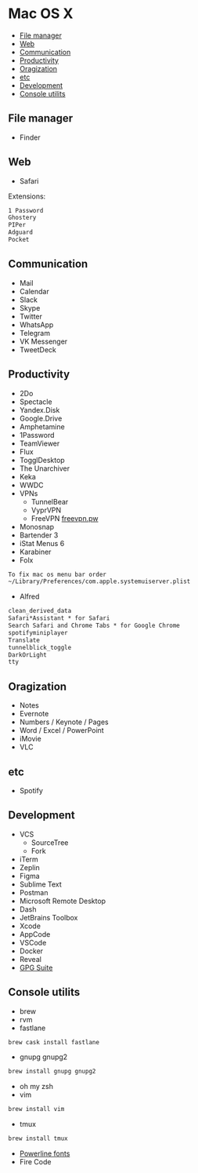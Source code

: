 # Mac OS X

* [File manager](#file-manager)
* [Web](#web)
* [Communication](#communication)
* [Productivity](#productivity)
* [Oragization](#oragization)
* [etc](#etc)
* [Development](#development)
* [Console utilits](#console-utilits)

## File manager

* Finder

## Web

* Safari

Extensions:

```txt
1 Password
Ghostery
PIPer
Adguard
Pocket
```

## Communication

* Mail
* Calendar
* Slack
* Skype
* Twitter
* WhatsApp
* Telegram
* VK Messenger
* TweetDeck

## Productivity

* 2Do
* Spectacle
* Yandex.Disk
* Google.Drive
* Amphetamine
* 1Password
* TeamViewer
* Flux
* TogglDesktop
* The Unarchiver
* Keka
* WWDC
* VPNs
  * TunnelBear
  * VyprVPN
  * FreeVPN [freevpn.pw](freevpn.pw)
* Monosnap
* Bartender 3
* iStat Menus 6
* Karabiner
* Folx

```txt
To fix mac os menu bar order
~/Library/Preferences/com.apple.systemuiserver.plist
```

* Alfred

```txt
clean_derived_data
Safari*Assistant * for Safari
Search Safari and Chrome Tabs * for Google Chrome
spotifyminiplayer
Translate
tunnelblick_toggle
DarkOrLight
tty
```

## Oragization

* Notes
* Evernote
* Numbers / Keynote / Pages
* Word / Excel / PowerPoint
* iMovie
* VLC

## etc

* Spotify

## Development

* VCS
  * SourceTree
  * Fork
* iTerm
* Zeplin
* Figma
* Sublime Text
* Postman
* Microsoft Remote Desktop
* Dash
* JetBrains Toolbox
* Xcode
* AppCode
* VSCode
* Docker
* Reveal
* [GPG Suite](https://gpgtools.org/)

## Console utilits

* brew
* rvm
* fastlane

```txt
brew cask install fastlane
```

* gnupg gnupg2

```txt
brew install gnupg gnupg2
```

* oh my zsh
* vim

```txt
brew install vim
```

* tmux

```txt
brew install tmux
```

* [Powerline fonts](https://github.com/powerline/fonts)
* Fire Code
